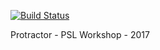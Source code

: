 [![Build Status](https://travis-ci.org/svillegasz/psl-workshop-api-testing-js.svg?branch=master)](https://travis-ci.org/svillegasz/psl-workshop-api-testing-js)

Protractor - PSL Workshop - 2017
